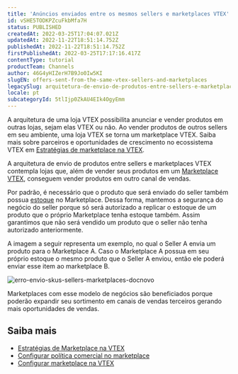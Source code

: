 ```yaml
---
title: 'Anúncios enviados entre os mesmos sellers e marketplaces VTEX'
id: vSHE5TODKPZcuFkbMfa7H
status: PUBLISHED
createdAt: 2022-03-25T17:04:07.021Z
updatedAt: 2022-11-22T18:51:14.752Z
publishedAt: 2022-11-22T18:51:14.752Z
firstPublishedAt: 2022-03-25T17:17:16.417Z
contentType: tutorial
productTeam: Channels
author: 46G4yHIZerH7B9Jo0Iw5KI
slugEN: offers-sent-from-the-same-vtex-sellers-and-marketplaces
legacySlug: arquitetura-de-envio-de-produtos-entre-sellers-e-marketplaces-vtex
locale: pt
subcategoryId: 5tlIjp0ZkAU4EIk4OgyEmm
---
```


A arquitetura de uma loja VTEX possibilita anunciar e vender produtos em outras lojas, sejam elas VTEX ou não. Ao vender produtos de outros sellers em seu ambiente, uma loja VTEX se torna um marketplace VTEX. Saiba mais sobre parceiros e oportunidades de crescimento no ecossistema VTEX em [Estratégias de marketplace na VTEX](/pt/tutorial/estrategias-de-marketplace-na-vtex--tutorials_402).

A arquitetura de envio de produtos entre sellers e marketplaces VTEX contempla lojas que, além de vender seus produtos em um [Marketplace VTEX](/pt/tutorial/configurar-marketplace-vtex--7splyp5MqIyt2Iyz5jsNzb), conseguem vender produtos em outro canal de vendas.

Por padrão, é necessário que o produto que será enviado do seller também possua [estoque](/pt/tutorial/estoque--6oIxvsVDTtGpO7y6zwhGpb) no Marketplace. Dessa forma, mantemos a segurança do negócio do seller porque só será autorizado a replicar o estoque de um produto que o próprio Marketplace tenha estoque também. Assim garantimos que não será vendido um produto que o seller não tenha autorizado anteriormente.

A imagem a seguir representa um exemplo, no qual o Seller A envia um produto para o Marketplace A. Caso o Marketplace A possua em seu próprio estoque o mesmo produto que o Seller A enviou, então ele poderá enviar esse item ao marketplace B.

![erro-envio-skus-sellers-marketplaces-docnovo](https://cdn.statically.io/gh/vtexdocs/help-center-content/refs/heads/main/docs/pt/tutorials/sellers/vis%C3%A3o-geral-de-sellers/anuncios-enviados-entre-os-mesmos-sellers-e-marketplaces-vtex_1.JPG)

Marketplaces com esse modelo de negócios são beneficiados porque poderão expandir seu sortimento em canais de vendas terceiros gerando mais oportunidades de vendas.

## Saiba mais

- [Estratégias de Marketplace na VTEX](/pt/tutorial/estrategias-de-marketplace-na-vtex--tutorials_402)
- [Configurar política comercial no marketplace](/pt/tutorial/configurando-a-politica-comercial-para-marketplace--tutorials_404)
- [Configurar marketplace na VTEX](/pt/tutorial/configurar-marketplace-vtex--7splyp5MqIyt2Iyz5jsNzb)

